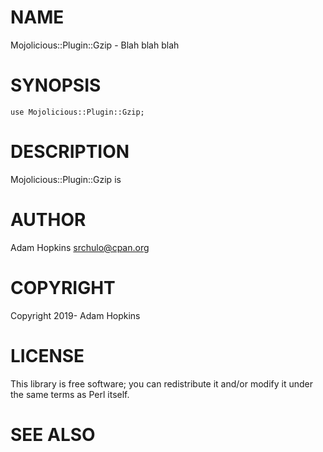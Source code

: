 # NAME

Mojolicious::Plugin::Gzip - Blah blah blah

# SYNOPSIS

    use Mojolicious::Plugin::Gzip;

# DESCRIPTION

Mojolicious::Plugin::Gzip is

# AUTHOR

Adam Hopkins <srchulo@cpan.org>

# COPYRIGHT

Copyright 2019- Adam Hopkins

# LICENSE

This library is free software; you can redistribute it and/or modify
it under the same terms as Perl itself.

# SEE ALSO
